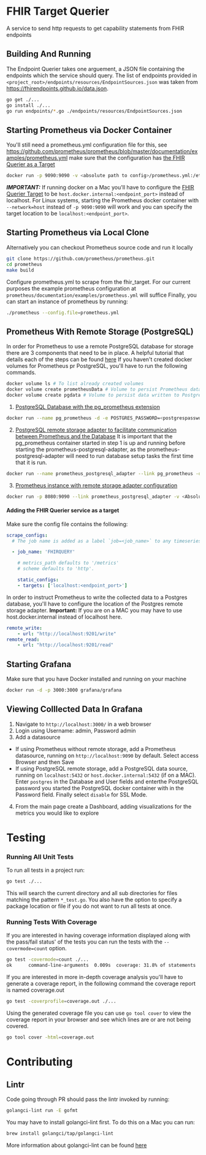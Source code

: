 # FHIR Target Querier
A service to send http requests to get capability statements from FHIR endpoints

## Building And Running

The Endpoint Querier takes one arguement, a JSON file containing the endpoints which the service should query. The list of endpoints provided in `<project_root>/endpoints/resources/EndpointSources.json` was taken from https://fhirendpoints.github.io/data.json.

```bash
go get ./...
go install ./...
go run endpoints/*.go ./endpoints/resources/EndpointSources.json
```

## Starting Prometheus via Docker Container
You'll still need a prometheus.yml configuration file for this, see https://github.com/prometheus/prometheus/blob/master/documentation/examples/prometheus.yml make sure that the configuration has [the FHIR Querier as a Target](#adding-the-fhir-querier-service-as-a-target)
```bash
docker run -p 9090:9090 -v <absolute path to config>/prometheus.yml:/etc/prometheus/prometheus.yml prom/prometheus
```
***IMPORTANT:*** If running docker on a Mac you'll have to configure the [FHIR Querier Target](#adding-the-fhir-querier-service-as-a-target) to be `host.docker.internal:<endpoint_port>` instead of localhost. For Linux systems, starting the Prometheus docker container with `--network=host` instead of `-p 9090:9090` will work and you can specify the target location to be `localhost:<endpoint_port>`.

## Starting Prometheus via Local Clone
Alternatively you can checkout Prometheus source code and run it locally
```bash
git clone https://github.com/prometheus/prometheus.git
cd prometheus
make build
```
Configure prometheus.yml to scrape from the fhir_target.
For our current purposes the example prometheus configuration at `prometheus/documentation/examples/prometheus.yml` will suffice
Finally, you can start an instance of prometheus by running:
```bash
./prometheus --config.file=prometheus.yml
```

## Prometheus With Remote Storage (PostgreSQL)
In order for Prometheus to use a remote PostgreSQL database for storage there are 3 components that need to be in place. A helpful tutorial that details each of the steps can be found [here](https://docs.timescale.com/latest/tutorials/prometheus-adapter)
If you haven't created docker volumes for Prometheus pr PostgreSQL, you'll have to run the following commands.
```bash
docker volume ls # To list already created volumes
docker volume create prometheusData # Volume to persist Prometheus data
docker volume create pgdata # Volume to persist data written to PostgreSQL database
```
1. [PostgreSQL Database with the pg_prometheus extension](https://github.com/timescale/pg_prometheus)
```bash
docker run --name pg_prometheus -d -e POSTGRES_PASSWORD=<postgrespassword> -p 5432:5432 --volume pgdata:/var/lib/postgresql/data timescale/pg_prometheus:latest postgres -csynchronous_commit=off
```
2. [PostgreSQL remote storage adapter to facilitate communication between Prometheus and the Database](https://github.com/timescale/prometheus-postgresql-adapter)
It is important that the pg_prometheus container started in step 1 is up and running before starting the prometheus-postgresql-adapter, as the prometheus-postgresql-adapter will need to run database setup tasks the first time that it is run.
```bash
docker run --name prometheus_postgresql_adapter --link pg_prometheus -d -p 9201:9201 timescale/prometheus-postgresql-adapter:latest -pg-host=pg_prometheus -pg-password=<postgrespassword> -pg-prometheus-log-samples
```
3. [Prometheus instance with remote storage adapter configuration](https://github.com/timescale/prometheus-postgresql-adapter)
```bash
docker run -p 8080:9090 --link prometheus_postgresql_adapter -v <AbsoluePathToConfig>/prometheus.yml:/etc/prometheus/prometheus.yml --volume prometheusData:/prometheus prom/prometheus
```

#### Adding the FHIR Querier service as a target
Make sure the config file contains the following:
```yaml
scrape_configs:
  # The job name is added as a label `job=<job_name>` to any timeseries scraped from this config.

  - job_name: 'FHIRQUERY'

    # metrics_path defaults to '/metrics'
    # scheme defaults to 'http'.

    static_configs:
    - targets: ['localhost:<endpoint_port>']
```
In order to instruct Prometheus to write the collected data to a Postgres database, you'll have to configure the location of the Postgres remote storage adapter.
**Important:** If you are on a MAC you may have to use host.docker.internal instead of localhost here.
```yml
remote_write:
    - url: "http://localhost:9201/write"
remote_read:
    - url: "http://localhost:9201/read"
```

## Starting Grafana
Make sure that you have Docker installed and running on your machine
```bash
docker run -d -p 3000:3000 grafana/grafana
```

## Viewing Colllected Data In Grafana
1. Navigate to `http://localhost:3000/` in a web browser
2. Login using Username: admin, Password admin
3. Add a datasource
  - If using Prometheus without remote storage, add a Prometheus datasource, running on `http://localhost:9090` by default. Select access Browser and then Save
  - If using PostgreSQL remote storage, add a PostgreSQL data source, running on `localhost:5432` or `host.docker.internal:5432` (if on a MAC). Enter `postgres` in the Database and User fields and enterthe PostgreSQL password you started the PostgreSQL docker container with in the Password field. Finally select `disable` for SSL Mode.
4. From the main page create a Dashboard, adding visualizations for the metrics you would like to explore

# Testing
### Running All Unit Tests
To run all tests in a project run:
```bash
go test ./...
```
This will search the current directory and all sub directories for files matching the pattern `*_test.go`. You also have the option to specify a package location or file if you do not want to run all tests at once.
### Running Tests With Coverage
If you are interested in having coverage information displayed along with the pass/fail status' of the tests you can run the tests with the `--covermode=count` option.
```bash
go test -covermode=count ./...
ok      command-line-arguments  0.009s  coverage: 31.8% of statements
```
If you are interested in more in-depth coverage analysis you'll have to generate a coverage report, in the following command the coverage report is named coverage.out
```bash
go test -coverprofile=coverage.out ./...
```
Using the generated coverage file you can use `go tool cover` to view the coverage report in your browser and see which lines are or are not being covered.
```bash
go tool cover -html=coverage.out
```

# Contributing
## Lintr
Code going through PR should pass the lintr invoked by running:
```bash
golangci-lint run -E gofmt
```
You may have to install golangci-lint first. To do this on a Mac you can run:
```bash
brew install golangci/tap/golangci-lint
```
More information about golangci-lint can be found [here](https://github.com/golangci/golangci-lint)
